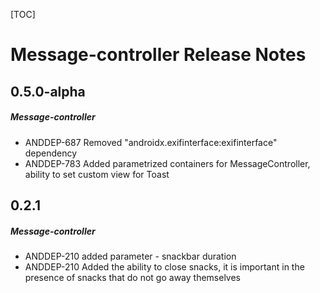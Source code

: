 [TOC]
# Message-controller Release Notes
## 0.5.0-alpha
##### Message-controller
* ANDDEP-687 Removed "androidx.exifinterface:exifinterface" dependency
* ANDDEP-783 Added parametrized containers for MessageController, ability to set custom view for Toast
## 0.2.1
##### Message-controller
* ANDDEP-210 added parameter - snackbar duration
* ANDDEP-210 Added the ability to close snacks, it is important in the presence of snacks that do not go away themselves